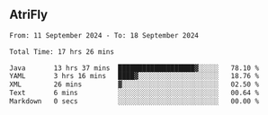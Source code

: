 ## AtriFly

<!--START_SECTION:waka-->

```txt
From: 11 September 2024 - To: 18 September 2024

Total Time: 17 hrs 26 mins

Java       13 hrs 37 mins  ███████████████████▓░░░░░   78.10 %
YAML       3 hrs 16 mins   ████▓░░░░░░░░░░░░░░░░░░░░   18.76 %
XML        26 mins         ▓░░░░░░░░░░░░░░░░░░░░░░░░   02.50 %
Text       6 mins          ░░░░░░░░░░░░░░░░░░░░░░░░░   00.64 %
Markdown   0 secs          ░░░░░░░░░░░░░░░░░░░░░░░░░   00.00 %
```

<!--END_SECTION:waka-->

